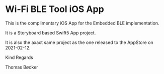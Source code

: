 # Wi-Fi BLE Tool iOS App


This is the complimentary iOS App for the Embedded BLE implementation.

It is a Storyboard based Swift5 App project.

It is also the axact same project as the one released to the AppStore on 2021-02-12.

Kind Regards 

Thomas Bødker



